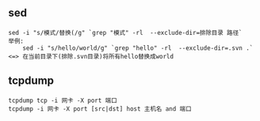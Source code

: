 <!-- date=2023-03-01 hide=1 -->

## sed
```shell
sed -i "s/模式/替换(/g" `grep "模式" -rl  --exclude-dir=排除目录 路径`
举例:
    sed -i "s/hello/world/g" `grep "hello" -rl  --exclude-dir=.svn .`   <=> 在当前目录下(排除.svn目录)将所有hello替换成world
```

## tcpdump
```
tcpdump tcp -i 网卡 -X port 端口
tcpdump -i 网卡 -X port [src|dst] host 主机名 and 端口
```